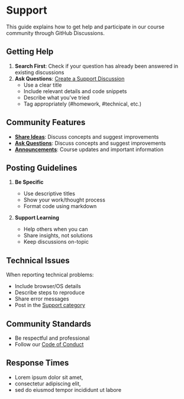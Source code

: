 # Support

This guide explains how to get help and participate in our course community through GitHub Discussions.

## Getting Help

1. **Search First**: Check if your question has already been answered in existing discussions
2. **Ask Questions**: [Create a Support Discussion](https://github.com/MitchellShiell/bridge/discussions/categories/support)
    - Use a clear title
    - Include relevant details and code snippets
    - Describe what you've tried
    - Tag appropriately (#homework, #technical, etc.)

## Community Features

- [**Share Ideas**](https://github.com/MitchellShiell/bridge/discussions/categories/ideas): Discuss concepts and suggest improvements
- [**Ask Questions**](https://github.com/MitchellShiell/bridge/discussions/categories/support): Discuss concepts and suggest improvements
- [**Announcements**](https://github.com/MitchellShiell/bridge/discussions/categories/announcements): Course updates and important information

## Posting Guidelines

1. **Be Specific**
    - Use descriptive titles
    - Show your work/thought process
    - Format code using markdown

2. **Support Learning**
    - Help others when you can
    - Share insights, not solutions
    - Keep discussions on-topic

## Technical Issues

When reporting technical problems:
- Include browser/OS details
- Describe steps to reproduce
- Share error messages
- Post in the [Support category](https://github.com/MitchellShiell/bridge/discussions/categories/support)

## Community Standards

- Be respectful and professional
- Follow our [Code of Conduct](link-to-code-of-conduct)

## Response Times

- Lorem ipsum dolor sit amet, 
- consectetur adipiscing elit, 
- sed do eiusmod tempor incididunt ut labore